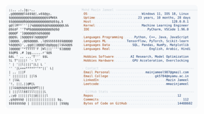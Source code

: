 <picture>
  <source srcset="https://raw.githubusercontent.com/mmazinjameel/mmazinjameel/main/dark_mode.svg?v=1759479208" media="(prefers-color-scheme: dark)">
  <img src="https://raw.githubusercontent.com/mmazinjameel/mmazinjameel/main/light_mode.svg?v=1759479208">
</picture>
